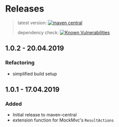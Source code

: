 # Releases
> latest version: [![maven central](https://img.shields.io/maven-central/v/it.skrape/skrapeit-mockmvc.svg?color=0)](https://search.maven.org/search?q=g:it.skrape%20AND%20a:skrapeit-mockmvc&skrapeit-mockmvc=gav)
>
> dependency check: [![Known Vulnerabilities](https://snyk.io/test/github/skrapeit/skrapeit-mockmvc-extension/badge.svg?targetFile=pom.xml)](https://snyk.io/test/github/skrapeit/skrapeit-mockmvc-extension?targetFile=pom.xml)

## 1.0.2 - 20.04.2019

### Refactoring

* simplified build setup

## 1.0.1 - 17.04.2019

### Added

* Initial release to maven-central
* extension function for MockMvc's `ResultActions`
